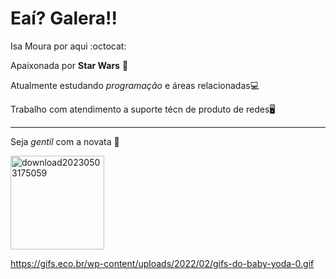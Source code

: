# Eaí? Galera!! 

 Isa Moura por aqui :octocat: 
 

Apaixonada por **Star Wars** 🌟

Atualmente estudando *programação* e áreas relacionadas💻

Trabalho com atendimento a suporte técn de produto de redes🖥️
___

Seja _gentil_ com a novata 👀


<img width="150" alt="download20230503175059" src="https://github.com/IsabelaOliver/isabelaoliver/assets/133157677/34e70edb-a88a-4ecc-822a-477eb3a0f830">


https://gifs.eco.br/wp-content/uploads/2022/02/gifs-do-baby-yoda-0.gif


